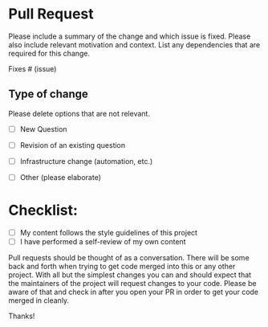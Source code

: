 # Pull Request

Please include a summary of the change and which issue is fixed. Please also include relevant motivation and context. List any dependencies that are required for this change.

Fixes # (issue)

## Type of change

Please delete options that are not relevant.

- [ ] New Question
- [ ] Revision of an existing question
- [ ] Infrastructure change (automation, etc.)
- [ ] Other (please elaborate) 


# Checklist:

- [ ] My content follows the style guidelines of this project
- [ ] I have performed a self-review of my own content

Pull requests should be thought of as a conversation. There will be some back and forth when trying to get code merged into this or any other project. With all but the simplest changes you can and should expect that the maintainers of the project will request changes to your code. Please be aware of that and check in after you open your PR in order to get your code merged in cleanly. 

Thanks!
